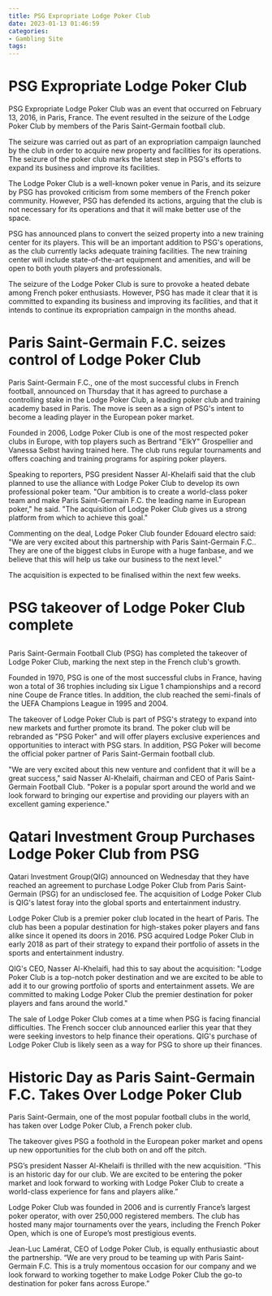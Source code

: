 ```yaml
---
title: PSG Expropriate Lodge Poker Club
date: 2023-01-13 01:46:59
categories:
- Gambling Site
tags:
---
```



#  PSG Expropriate Lodge Poker Club

PSG Expropriate Lodge Poker Club was an event that occurred on February 13, 2016, in Paris, France. The event resulted in the seizure of the Lodge Poker Club by members of the Paris Saint-Germain football club.

The seizure was carried out as part of an expropriation campaign launched by the club in order to acquire new property and facilities for its operations. The seizure of the poker club marks the latest step in PSG's efforts to expand its business and improve its facilities.

The Lodge Poker Club is a well-known poker venue in Paris, and its seizure by PSG has provoked criticism from some members of the French poker community. However, PSG has defended its actions, arguing that the club is not necessary for its operations and that it will make better use of the space.

PSG has announced plans to convert the seized property into a new training center for its players. This will be an important addition to PSG's operations, as the club currently lacks adequate training facilities. The new training center will include state-of-the-art equipment and amenities, and will be open to both youth players and professionals.

The seizure of the Lodge Poker Club is sure to provoke a heated debate among French poker enthusiasts. However, PSG has made it clear that it is committed to expanding its business and improving its facilities, and that it intends to continue its expropriation campaign in the months ahead.

#  Paris Saint-Germain F.C. seizes control of Lodge Poker Club

Paris Saint-Germain F.C., one of the most successful clubs in French football, announced on Thursday that it has agreed to purchase a controlling stake in the Lodge Poker Club, a leading poker club and training academy based in Paris. The move is seen as a sign of PSG's intent to become a leading player in the European poker market.

Founded in 2006, Lodge Poker Club is one of the most respected poker clubs in Europe, with top players such as Bertrand "ElkY" Grospellier and Vanessa Selbst having trained here. The club runs regular tournaments and offers coaching and training programs for aspiring poker players.

Speaking to reporters, PSG president Nasser Al-Khelaifi said that the club planned to use the alliance with Lodge Poker Club to develop its own professional poker team. "Our ambition is to create a world-class poker team and make Paris Saint-Germain F.C. the leading name in European poker," he said. "The acquisition of Lodge Poker Club gives us a strong platform from which to achieve this goal."

Commenting on the deal, Lodge Poker Club founder Edouard electro said: "We are very excited about this partnership with Paris Saint-Germain F.C.. They are one of the biggest clubs in Europe with a huge fanbase, and we believe that this will help us take our business to the next level."

The acquisition is expected to be finalised within the next few weeks.

#  PSG takeover of Lodge Poker Club complete

##

Paris Saint-Germain Football Club (PSG) has completed the takeover of Lodge Poker Club, marking the next step in the French club's growth.

Founded in 1970, PSG is one of the most successful clubs in France, having won a total of 36 trophies including six Ligue 1 championships and a record nine Coupe de France titles. In addition, the club reached the semi-finals of the UEFA Champions League in 1995 and 2004.

The takeover of Lodge Poker Club is part of PSG's strategy to expand into new markets and further promote its brand. The poker club will be rebranded as "PSG Poker" and will offer players exclusive experiences and opportunities to interact with PSG stars. In addition, PSG Poker will become the official poker partner of Paris Saint-Germain football club.

"We are very excited about this new venture and confident that it will be a great success," said Nasser Al-Khelaifi, chairman and CEO of Paris Saint-Germain Football Club. "Poker is a popular sport around the world and we look forward to bringing our expertise and providing our players with an excellent gaming experience."

#  Qatari Investment Group Purchases Lodge Poker Club from PSG 

Qatari Investment Group(QIG) announced on Wednesday that they have reached an agreement to purchase Lodge Poker Club from Paris Saint-Germain (PSG) for an undisclosed fee. The acquisition of Lodge Poker Club is QIG's latest foray into the global sports and entertainment industry.

Lodge Poker Club is a premier poker club located in the heart of Paris. The club has been a popular destination for high-stakes poker players and fans alike since it opened its doors in 2016. PSG acquired Lodge Poker Club in early 2018 as part of their strategy to expand their portfolio of assets in the sports and entertainment industry.

QIG's CEO, Nasser Al-Khelaifi, had this to say about the acquisition: "Lodge Poker Club is a top-notch poker destination and we are excited to be able to add it to our growing portfolio of sports and entertainment assets. We are committed to making Lodge Poker Club the premier destination for poker players and fans around the world."

The sale of Lodge Poker Club comes at a time when PSG is facing financial difficulties. The French soccer club announced earlier this year that they were seeking investors to help finance their operations. QIG's purchase of Lodge Poker Club is likely seen as a way for PSG to shore up their finances.

#  Historic Day as Paris Saint-Germain F.C. Takes Over Lodge Poker Club

Paris Saint-Germain, one of the most popular football clubs in the world, has taken over Lodge Poker Club, a French poker club.

The takeover gives PSG a foothold in the European poker market and opens up new opportunities for the club both on and off the pitch.

PSG’s president Nasser Al-Khelaifi is thrilled with the new acquisition. “This is an historic day for our club. We are excited to be entering the poker market and look forward to working with Lodge Poker Club to create a world-class experience for fans and players alike.”

Lodge Poker Club was founded in 2006 and is currently France’s largest poker operator, with over 250,000 registered members. The club has hosted many major tournaments over the years, including the French Poker Open, which is one of Europe’s most prestigious events.

Jean-Luc Lamérat, CEO of Lodge Poker Club, is equally enthusiastic about the partnership. “We are very proud to be teaming up with Paris Saint-Germain F.C. This is a truly momentous occasion for our company and we look forward to working together to make Lodge Poker Club the go-to destination for poker fans across Europe.”
